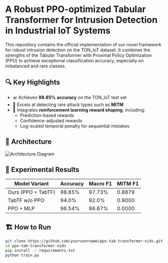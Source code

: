 # A Robust PPO-optimized Tabular Transformer for Intrusion Detection in Industrial IoT Systems

This repository contains the official implementation of our novel framework for robust intrusion detection on the TON_IoT dataset. It combines the strengths of the Tabular Transformer with Proximal Policy Optimization (PPO) to achieve exceptional classification accuracy, especially on imbalanced and rare classes.

## 🔍 Key Highlights

- 📊 Achieves **98.85% accuracy** on the TON_IoT test set
- 🚨 Excels at detecting rare attack types such as **MITM**
- 🧠 Integrates **reinforcement learning reward shaping**, including:
  - Prediction-based rewards
  - Confidence-adjusted rewards
  - Log-scaled temporal penalty for sequential mistakes

## 📐 Architecture

![Architecture Diagram](./architecture.png)

## 🧪 Experimental Results

| Model Variant         | Accuracy | Macro F1 | MITM F1 |
|----------------------|----------|----------|---------|
| Ours (PPO + TabTF)   | 98.85%   | 97.73%   | 0.8879  |
| TabTF w/o PPO        | 94.0%    | 92.0%    | 0.9000  |
| PPO + MLP            | 96.54%   | 86.67%   | 0.0000  |

## 🏗️ How to Run

```bash
git clone https://github.com/yourusername/ppo-tab-transformer-nids.git
cd ppo-tab-transformer-nids
pip install -r requirements.txt
python train.py
